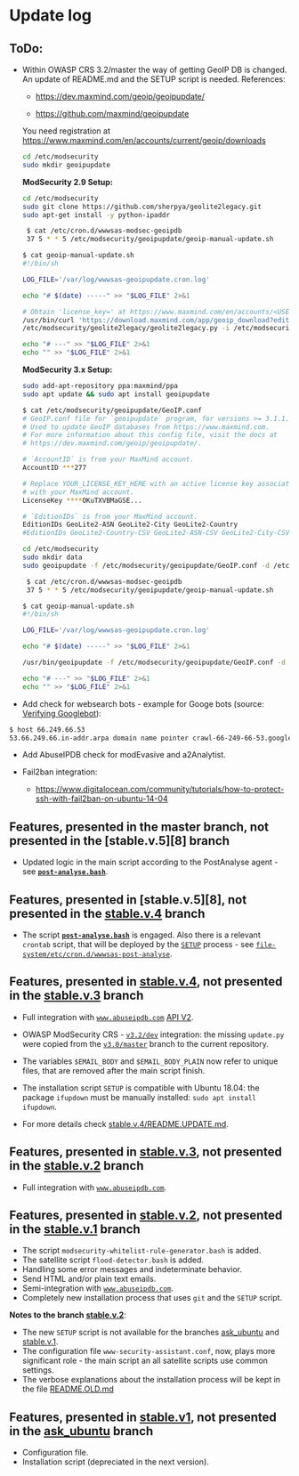 # Update log

## ToDo:

* Within OWASP CRS 3.2/master the way of getting GeoIP DB is changed. An update of README.md and the SETUP script is needed. References:

   * https://dev.maxmind.com/geoip/geoipupdate/
   
   * https://github.com/maxmind/geoipupdate
   
   You need registration at https://www.maxmind.com/en/accounts/current/geoip/downloads
   
   
   ````bash
   cd /etc/modsecurity
   sudo mkdir geoipupdate
   ````
   
   
   **ModSecurity 2.9 Setup:**
   
   ````bash
   cd /etc/modsecurity
   sudo git clone https://github.com/sherpya/geolite2legacy.git
   sudo apt-get install -y python-ipaddr
   ````

   ````bash
    $ cat /etc/cron.d/wwwsas-modsec-geoipdb
    37 5 * * 5 /etc/modsecurity/geoipupdate/geoip-manual-update.sh
    ````
    
    ````bash
    $ cat geoip-manual-update.sh 
    #!/bin/sh

    LOG_FILE='/var/log/wwwsas-geoipupdate.cron.log'

    echo "# $(date) -----" >> "$LOG_FILE" 2>&1
    
    # Obtain 'license_key=' at https://www.maxmind.com/en/accounts/<USER ID>/geoip/downloads
    /usr/bin/curl 'https://download.maxmind.com/app/geoip_download?edition_id=GeoLite2-Country-CSV&license_key=DDjiOKuTXVBMaGSE&suffix=zip' --output '/etc/modsecurity/geoipupdate/data/GeoLite2-Country-CSV.zip' >> "$LOG_FILE" 2>&1
    /etc/modsecurity/geolite2legacy/geolite2legacy.py -i /etc/modsecurity/geoipupdate/data/GeoLite2-Country-CSV.zip -o /etc/modsecurity/geoipupdate/data/GeoliteCountry.dat >> "$LOG_FILE" 2>&1

    echo "# ---" >> "$LOG_FILE" 2>&1
    echo "" >> "$LOG_FILE" 2>&1
    ````
    
   **ModSecurity 3.x Setup:**
   
   ````bash
   sudo add-apt-repository ppa:maxmind/ppa
   sudo apt update && sudo apt install geoipupdate
   ````
      
   ````bash
   $ cat /etc/modsecurity/geoipupdate/GeoIP.conf 
   # GeoIP.conf file for `geoipupdate` program, for versions >= 3.1.1.
   # Used to update GeoIP databases from https://www.maxmind.com.
   # For more information about this config file, visit the docs at
   # https://dev.maxmind.com/geoip/geoipupdate/.

   # `AccountID` is from your MaxMind account.
   AccountID ***277

   # Replace YOUR_LICENSE_KEY_HERE with an active license key associated 
   # with your MaxMind account.
   LicenseKey ****OKuTXVBMaGSE...

   # `EditionIDs` is from your MaxMind account.
   EditionIDs GeoLite2-ASN GeoLite2-City GeoLite2-Country
   #EditionIDs GeoLite2-Country-CSV GeoLite2-ASN-CSV GeoLite2-City-CSV
   ````
   
   ````bash
   cd /etc/modsecurity
   sudo mkdir data
   sudo geoipupdate -f /etc/modsecurity/geoipupdate/GeoIP.conf -d /etc/modsecurity/geoipupdate/data/
   ````

   ````bash
    $ cat /etc/cron.d/wwwsas-modsec-geoipdb
    37 5 * * 5 /etc/modsecurity/geoipupdate/geoip-manual-update.sh
    ````
 
    ````bash
    $ cat geoip-manual-update.sh 
    #!/bin/sh

    LOG_FILE='/var/log/wwwsas-geoipupdate.cron.log'

    echo "# $(date) -----" >> "$LOG_FILE" 2>&1

    /usr/bin/geoipupdate -f /etc/modsecurity/geoipupdate/GeoIP.conf -d /etc/modsecurity/geoipupdate/data/ >> "$LOG_FILE" 2>&1
    
    echo "# ---" >> "$LOG_FILE" 2>&1
    echo "" >> "$LOG_FILE" 2>&1
    ````
    
* Add check for websearch bots - example for Googe bots (source: [Verifying Googlebot](https://support.google.com/webmasters/answer/80553)):

 ````bash
 $ host 66.249.66.53
 53.66.249.66.in-addr.arpa domain name pointer crawl-66-249-66-53.googlebot.com.
 ````
* Add AbuseIPDB check for modEvasive and a2Analytist.

* Fail2ban integration:

    * https://www.digitalocean.com/community/tutorials/how-to-protect-ssh-with-fail2ban-on-ubuntu-14-04

## Features, presented in the master branch, not presented in the [stable.v.5][8] branch

* Updated logic in the main script according to the PostAnalyse agent - see [**`post-analyse.bash`**](post-analyse.bash).

## Features, presented in [stable.v.5][8], not presented in the [stable.v.4][6] branch

* The script [**`post-analyse.bash`**](post-analyse.bash) is engaged. Also there is a relevant `crontab` script, that will be deployed by the [`SETUP`](SETUP) process - see [`file-system/etc/cron.d/wwwsas-post-analyse`](file-system/etc/cron.d/wwwsas-post-analyse.example).

## Features, presented in [stable.v.4][6], not presented in the [stable.v.3][5] branch

* Full integration with [`www.abuseipdb.com`](https://www.abuseipdb.com) [API V2](https://docs.abuseipdb.com/).

* OWASP ModSecurity CRS - [`v3.2/dev`](https://github.com/SpiderLabs/owasp-modsecurity-crs) integration: the missing `update.py` were copied from the [`v3.0/master`](https://github.com/SpiderLabs/owasp-modsecurity-crs) branch to the current repository.

* The variables `$EMAIL_BODY` and `$EMAIL_BODY_PLAIN` now refer to unique files, that are removed after the main script finish.

* The installation script `SETUP` is compatible with Ubuntu 18.04: the package `ifupdown` must be manually installed: `sudo apt install ifupdown`.

* For more details check [stable.v.4/README.UPDATE.md][7].

## Features, presented in [stable.v.3][5], not presented in the [stable.v.2][3] branch

* Full integration with [`www.abuseipdb.com`](https://www.abuseipdb.com).

## Features, presented in [stable.v.2][3], not presented in the [stable.v.1][2] branch

* The script `modsecurity-whitelist-rule-generator.bash` is added.
* The satellite script `flood-detector.bash` is added.
* Handling some error messages and indeterminate behavior.
* Send HTML and/or plain text emails.
* Semi-integration with [`www.abuseipdb.com`](https://www.abuseipdb.com).
* Completely new installation process that uses `git` and the `SETUP` script.

**Notes to the branch [stable.v.2][3]**:

* The new `SETUP` script is not available for the branches [ask_ubuntu][1] and [stable.v.1][2].
* The configuration file `www-security-assistant.conf`, now, plays more significant role - the main script an all satellite scripts use common settings.
* The verbose explanations about the installation process will be kept in the file [README.OLD.md][4]

## Features, presented in [stable.v1][2], not presented in the [ask_ubuntu][1] branch

* Configuration file.
* Installation script (depreciated in the next version).

 [1]: https://github.com/pa4080/www-security-assistant/tree/ask_ubuntu
 [2]: https://github.com/pa4080/www-security-assistant/tree/stable.v.1
 [3]: https://github.com/pa4080/www-security-assistant/tree/stable.v.2
 [4]: https://github.com/pa4080/www-security-assistant/blob/stable.v.2/README.OLD.md
 [5]: https://github.com/pa4080/www-security-assistant/tree/stable.v.3
 [6]: https://github.com/pa4080/www-security-assistant/tree/stable.v.4
 [7]: https://github.com/pa4080/www-security-assistant/tree/stable.v.4/README.UPDATE.md
